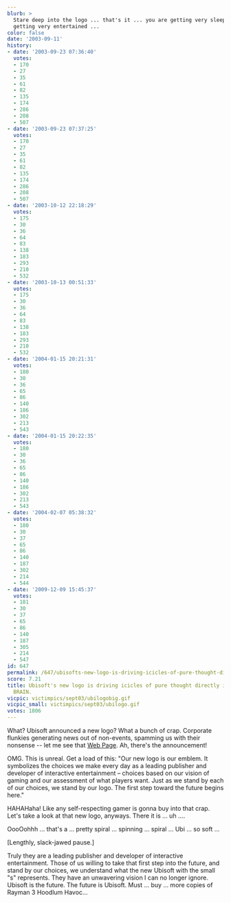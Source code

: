 ```yaml
---
blurb: >
  Stare deep into the logo ... that's it ... you are getting very sleepy ... now you're
  getting very entertained ...
color: false
date: '2003-09-11'
history:
- date: '2003-09-23 07:36:40'
  votes:
  - 170
  - 27
  - 35
  - 61
  - 82
  - 135
  - 174
  - 286
  - 208
  - 507
- date: '2003-09-23 07:37:25'
  votes:
  - 170
  - 27
  - 35
  - 61
  - 82
  - 135
  - 174
  - 286
  - 208
  - 507
- date: '2003-10-12 22:18:29'
  votes:
  - 175
  - 30
  - 36
  - 64
  - 83
  - 138
  - 183
  - 293
  - 210
  - 532
- date: '2003-10-13 00:51:33'
  votes:
  - 175
  - 30
  - 36
  - 64
  - 83
  - 138
  - 183
  - 293
  - 210
  - 532
- date: '2004-01-15 20:21:31'
  votes:
  - 180
  - 30
  - 36
  - 65
  - 86
  - 140
  - 186
  - 302
  - 213
  - 543
- date: '2004-01-15 20:22:35'
  votes:
  - 180
  - 30
  - 36
  - 65
  - 86
  - 140
  - 186
  - 302
  - 213
  - 543
- date: '2004-02-07 05:38:32'
  votes:
  - 180
  - 30
  - 37
  - 65
  - 86
  - 140
  - 187
  - 302
  - 214
  - 544
- date: '2009-12-09 15:45:37'
  votes:
  - 181
  - 30
  - 37
  - 65
  - 86
  - 140
  - 187
  - 305
  - 214
  - 547
id: 647
permalink: /647/ubisofts-new-logo-is-driving-icicles-of-pure-thought-directly-into-my-unwilling-brain/
score: 7.21
title: Ubisoft's new logo is driving icicles of pure thought directly into my unwilling
  BRAIN.
vicpic: victimpics/sept03/ubilogobig.gif
vicpic_small: victimpics/sept03/ubilogo.gif
votes: 1806
---
```


What? Ubisoft announced a new logo? What a bunch of crap. Corporate
flunkies generating news out of non-events, spamming us with their
nonsense -- let me see that [Web
Page](http://web.archive.org/web/20030911000000/http://ubi.com/US/Articles/news_logo_2003-09-09.htm).
Ah, there's the announcement!

OMG. This is unreal. Get a load of this: "Our new logo is our emblem. It
symbolizes the choices we make every day as a leading publisher and
developer of interactive entertainment – choices based on our vision of
gaming and our assessment of what players want. Just as we stand by each
of our choices, we stand by our logo. The first step toward the future
begins here."

HAHAHaha! Like any self-respecting gamer is gonna buy into that crap.
Let's take a look at that new logo, anyways. There it is ... uh ....

OooOohhh ... that's a ... pretty spiral ... spinning ... spiral ... Ubi
... so soft ...

\[Lengthly, slack-jawed pause.\]

Truly they are a leading publisher and developer of interactive
entertainment. Those of us willing to take that first step into the
future, and stand by our choices, we understand what the new Ubisoft
with the small "s" represents. They have an unwavering vision I can no
longer ignore. Ubisoft is the future. The future is Ubisoft. Must ...
buy ... more copies of Rayman 3 Hoodlum Havoc...